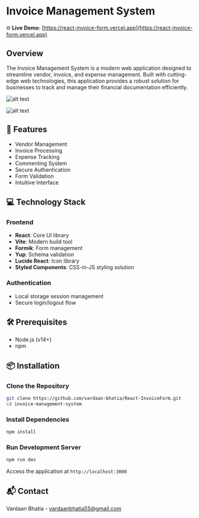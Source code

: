 # Invoice Management System

🌐 **Live Demo**: [https://react-invoice-form.vercel.app](https://react-invoice-form.vercel.app)

## Overview

The Invoice Management System is a modern web application designed to streamline vendor, invoice, and expense management. Built with cutting-edge web technologies, this application provides a robust solution for businesses to track and manage their financial documentation efficiently.

![alt text](image-1.png)

![alt text](image-2.png)

## 🚀 Features

- Vendor Management
- Invoice Processing
- Expense Tracking
- Commenting System
- Secure Authentication
- Form Validation
- Intuitive Interface

## 💻 Technology Stack

### Frontend

- **React**: Core UI library
- **Vite**: Modern build tool
- **Formik**: Form management
- **Yup**: Schema validation
- **Lucide React**: Icon library
- **Styled Components**: CSS-in-JS styling solution

### Authentication

- Local storage session management
- Secure login/logout flow

## 🛠 Prerequisites

- Node.js (v14+)
- npm

## 📦 Installation

### Clone the Repository

```bash
git clone https://github.com/vardaan-bhatia/React-InvoiceForm.git
cd invoice-management-system
```

### Install Dependencies

```bash
npm install
```

### Run Development Server

```bash
npm run dev
```

Access the application at `http://localhost:3000`

## 📬 Contact

Vardaan Bhatia - vardaanbhatia55@gmail.com
